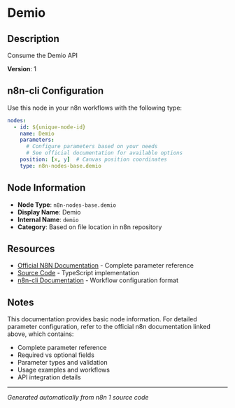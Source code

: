 # Demio

## Description

Consume the Demio API

**Version**: 1

## n8n-cli Configuration

Use this node in your n8n workflows with the following type:

```yaml
nodes:
  - id: ${unique-node-id}
    name: Demio
    parameters:
      # Configure parameters based on your needs
      # See official documentation for available options
    position: [x, y]  # Canvas position coordinates
    type: n8n-nodes-base.demio
```

## Node Information

- **Node Type**: `n8n-nodes-base.demio`
- **Display Name**: Demio
- **Internal Name**: `demio`
- **Category**: Based on file location in n8n repository

## Resources

- [Official N8N Documentation](https://docs.n8n.io/integrations/builtin/app-nodes/n8n-nodes-base.demio/) - Complete parameter reference
- [Source Code](https://github.com/n8n-io/n8n/blob/master/packages/nodes-base/nodes/Demio/Demio.node.ts) - TypeScript implementation
- [n8n-cli Documentation](https://github.com/edenreich/n8n-cli) - Workflow configuration format

## Notes

This documentation provides basic node information. For detailed parameter configuration, 
refer to the official n8n documentation linked above, which contains:

- Complete parameter reference
- Required vs optional fields
- Parameter types and validation
- Usage examples and workflows
- API integration details

---
*Generated automatically from n8n 1 source code*
